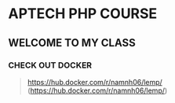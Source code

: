 # APTECH PHP COURSE

## WELCOME TO MY CLASS

### CHECK OUT DOCKER

> https://hub.docker.com/r/namnh06/lemp/ (https://hub.docker.com/r/namnh06/lemp/)
